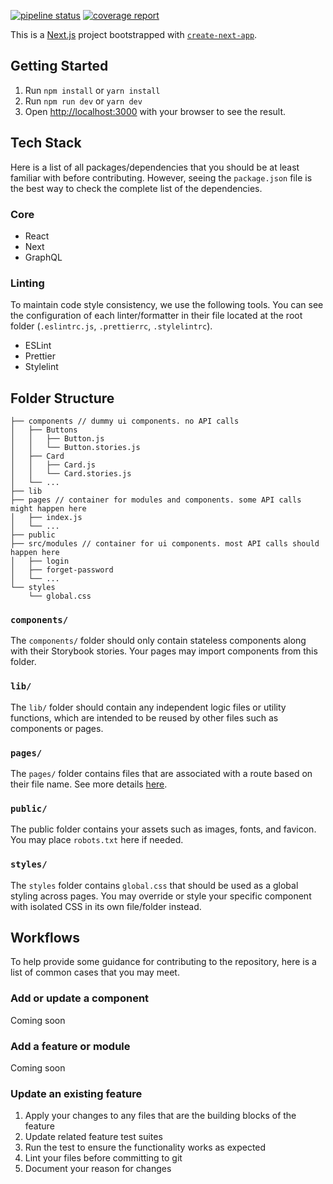 [![pipeline status](https://gitlab.cs.ui.ac.id/sizakat/5.0/sizakat-frontend/badges/master/pipeline.svg)](https://gitlab.cs.ui.ac.id/sizakat/5.0/sizakat-frontend/-/commits/master)
[![coverage report](https://gitlab.cs.ui.ac.id/sizakat/5.0/sizakat-frontend/badges/master/coverage.svg)](https://gitlab.cs.ui.ac.id/sizakat/5.0/sizakat-frontend/-/commits/master)

This is a [Next.js](https://nextjs.org/) project bootstrapped with [`create-next-app`](https://github.com/vercel/next.js/tree/canary/packages/create-next-app).

## Getting Started

1. Run `npm install` or `yarn install`
2. Run `npm run dev` or `yarn dev`
3. Open [http://localhost:3000](http://localhost:3000) with your browser to see the result.

## Tech Stack

Here is a list of all packages/dependencies that you should be at least familiar with before contributing. However, seeing the `package.json` file is the best way to check the complete list of the dependencies.

### Core

- React
- Next
- GraphQL

### Linting

To maintain code style consistency, we use the following tools. You can see the configuration of each linter/formatter in their file located at the root folder (`.eslintrc.js`, `.prettierrc`, `.stylelintrc`).

- ESLint
- Prettier
- Stylelint

## Folder Structure

```
├── components // dummy ui components. no API calls
│   ├── Buttons
│   │   ├── Button.js
│   │   └── Button.stories.js
│   ├── Card
│   │   ├── Card.js
│   │   └── Card.stories.js
│   └── ...
├── lib
├── pages // container for modules and components. some API calls might happen here
│   ├── index.js
│   └── ...
├── public
├── src/modules // container for ui components. most API calls should happen here
│   ├── login
│   ├── forget-password
│   └── ...
└── styles
    └── global.css
```

### `components/`

The `components/` folder should only contain stateless components along with their Storybook stories. Your pages may import components from this folder.

### `lib/`

The `lib/` folder should contain any independent logic files or utility functions, which are intended to be reused by other files such as components or pages.

### `pages/`

The `pages/` folder contains files that are associated with a route based on their file name. See more details [here](https://nextjs.org/docs/basic-features/pages).

### `public/`

The public folder contains your assets such as images, fonts, and favicon. You may place `robots.txt` here if needed.

### `styles/`

The `styles` folder contains `global.css` that should be used as a global styling across pages. You may override or style your specific component with isolated CSS in its own file/folder instead.

## Workflows

To help provide some guidance for contributing to the repository, here is a list of common cases that you may meet.

### Add or update a component

Coming soon

<!-- TODO: Write steps for adding or updating a component using Storybook -->

### Add a feature or module

Coming soon

<!-- TODO: Write steps for adding a feature -->

### Update an existing feature

1. Apply your changes to any files that are the building blocks of the feature
2. Update related feature test suites
3. Run the test to ensure the functionality works as expected
4. Lint your files before committing to git
5. Document your reason for changes
